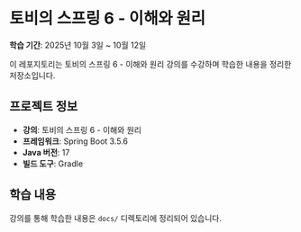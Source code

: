# 토비의 스프링 6 - 이해와 원리

**학습 기간**: 2025년 10월 3일 ~ 10월 12일

이 레포지토리는 토비의 스프링 6 - 이해와 원리 강의를 수강하며 학습한 내용을 정리한 저장소입니다.

## 프로젝트 정보

- **강의**: 토비의 스프링 6 - 이해와 원리
- **프레임워크**: Spring Boot 3.5.6
- **Java 버전**: 17
- **빌드 도구**: Gradle

## 학습 내용

강의를 통해 학습한 내용은 `docs/` 디렉토리에 정리되어 있습니다.
